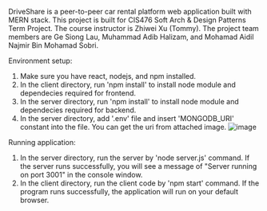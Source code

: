 DriveShare is a peer-to-peer car rental platform web application built with MERN stack. This project is built for CIS476 Soft Arch & Design Patterns Term Project. The course instructor is Zhiwei Xu (Tommy). The project team members are Ge Siong Lau, Muhammad Adib Halizam, and Mohamad Aidil Najmir Bin Mohamad Sobri.

Environment setup:
1. Make sure you have react, nodejs, and npm installed.
2. In the client directory, run 'npm install' to install node module and dependecies required for frontend.
3. In the server directory, run 'npm install' to install node module and dependecies required for backend.
4. In the server directory, add '.env' file and insert 'MONGODB_URI' constant into the file. You can get the uri from attached image.
![image](https://github.com/gslau02/CIS476_DriveShare/assets/114629753/d0b23a16-6b05-4ec8-83d8-c1b17a39d3e4)


Running application:
1. In the server directory, run the server by 'node server.js' command. If the server runs successfully, you will see a message of "Server running on port 3001" in the console window.
2. In the client directory, run the client code by 'npm start' command. If the program runs successfully, the application will run on your default browser.
